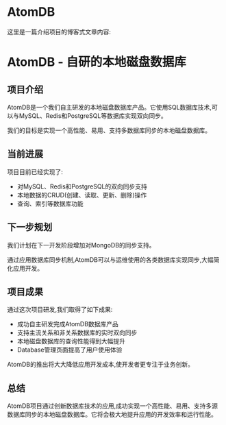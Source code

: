 # AtomDB
这里是一篇介绍项目的博客式文章内容:

# AtomDB - 自研的本地磁盘数据库

## 项目介绍

AtomDB是一个我们自主研发的本地磁盘数据库产品。它使用SQL数据库技术,可以与MySQL、Redis和PostgreSQL等数据库实现双向同步。

我们的目标是实现一个高性能、易用、支持多数据库同步的本地磁盘数据库。

## 当前进展

项目目前已经实现了:

- 对MySQL、Redis和PostgreSQL的双向同步支持
- 本地数据的CRUD(创建、读取、更新、删除)操作
- 查询、索引等数据库功能

## 下一步规划

我们计划在下一开发阶段增加对MongoDB的同步支持。

通过应用数据库同步机制,AtomDB可以与运维使用的各类数据库实现同步,大幅简化应用开发。

## 项目成果

通过这次项目研发,我们取得了如下成果:

- 成功自主研发完成AtomDB数据库产品
- 支持主流关系和非关系数据库的实时双向同步
- 本地磁盘数据库的查询性能得到大幅提升 
- Database管理页面提高了用户使用体验

AtomDB的推出将大大降低应用开发成本,使开发者更专注于业务创新。

## 总结

AtomDB项目通过创新数据库技术的应用,成功实现一个高性能、易用、支持多源数据库同步的本地磁盘数据库。它将会极大地提升应用的开发效率和运行性能。
